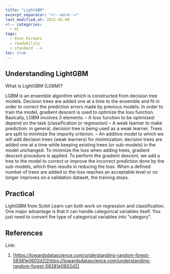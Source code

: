 ```yaml
---
title: "LightGBM"
excerpt_separator: "<!--more-->"
last_modified_at: 2022-02-09
<!-- categories:
  - ml
tags:
  - Post Formats
  - readability
  - standard -->
toc: true
---
```

## Understanding LightGBM
What is LightGBM (LGBM)?

LGBM is an ensemble algorithm which is constructed from decision tree models. Decision trees are added one at a time to the ensemble and fit in order to correct the prediction errors made by previous models. In order to train the model, gradient descent is used to optimize the loss function. Basically, LGBM involves 3 elements:
– A loss function to be optimized: depend on the task (classification or regression)
– A weak learner to make prediction: in general, decision tree is being used as a weak learner. Trees are split to minimize the impurity criterion.
– An additive model to which we will add decision trees (weak learners) for minimization: decision trees are added one at a time while keeping existing trees (or sub-models) in the model unchanged. To minimize the loss when adding trees, gradient descent procedure is applied. To perform the gradient descent, we add a tree to the model to correct or improve the incorrect prediction done by the sub-models, which then results in reducing the loss. When a defined number of trees are added or the loss reaches an acceptable level or no longer improves on a validation dataset, the training stops.

## Practical
LightGBM from Scikit Learn can both work on regression and classification. One major advantage is that it can handle categorical variables itself. You just need to convert the type of categorical variables into "category".

## References
Link: 
1. [https://towardsdatascience.com/understanding-random-forest-58381e0602d2][https://towardsdatascience.com/understanding-random-forest-58381e0602d2]

[https://towardsdatascience.com/understanding-random-forest-58381e0602d2]: https://towardsdatascience.com/understanding-random-forest-58381e0602d2
